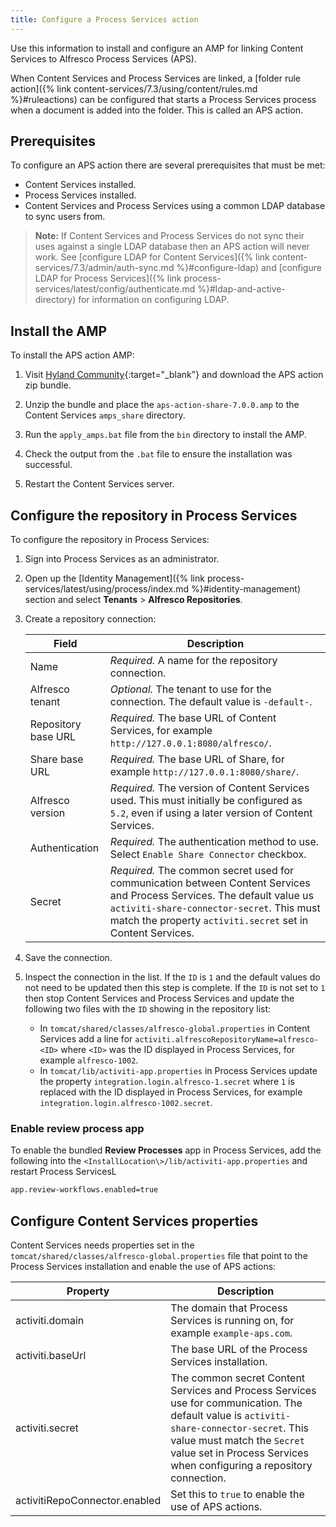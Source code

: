 ```yaml
---
title: Configure a Process Services action
---
```


Use this information to install and configure an AMP for linking Content Services to Alfresco Process Services (APS).

When Content Services and Process Services are linked, a [folder rule action]({% link content-services/7.3/using/content/rules.md %}#ruleactions) can be configured that starts a Process Services process when a document is added into the folder. This is called an APS action.

## Prerequisites

To configure an APS action there are several prerequisites that must be met:

* Content Services installed.
* Process Services installed.
* Content Services and Process Services using a common LDAP database to sync users from.

> **Note:** If Content Services and Process Services do not sync their uses against a single LDAP database then an APS action will never work. See [configure LDAP for Content Services]({% link content-services/7.3/admin/auth-sync.md %}#configure-ldap) and [configure LDAP for Process Services]({% link process-services/latest/config/authenticate.md %}#ldap-and-active-directory) for information on configuring LDAP.

## Install the AMP

To install the APS action AMP:

1. Visit [Hyland Community](https://community.hyland.com/){:target="_blank"} and download the APS action zip bundle.

2. Unzip the bundle and place the `aps-action-share-7.0.0.amp` to the Content Services `amps_share` directory.

3. Run the `apply_amps.bat` file from the `bin` directory to install the AMP.

4. Check the output from the `.bat` file to ensure the installation was successful.

5. Restart the Content Services server.

## Configure the repository in Process Services

To configure the repository in Process Services:

1. Sign into Process Services as an administrator.

2. Open up the [Identity Management]({% link process-services/latest/using/process/index.md %}#identity-management) section and select **Tenants** > **Alfresco Repositories**.

3. Create a repository connection:

    | Field | Description |
    | ----- | ----------- |
    | Name | *Required.* A name for the repository connection. |
    | Alfresco tenant | *Optional.* The tenant to use for the connection. The default value is `-default-`. |
    | Repository base URL | *Required.* The base URL of Content Services, for example `http://127.0.0.1:8080/alfresco/`. |
    | Share base URL | *Required.* The base URL of Share, for example `http://127.0.0.1:8080/share/`. |
    | Alfresco version | *Required.* The version of Content Services used. This must initially be configured as `5.2`, even if using a later version of Content Services. |
    | Authentication | *Required.* The authentication method to use. Select `Enable Share Connector` checkbox. |
    | Secret | *Required.* The common secret used for communication between Content Services and Process Services. The default value us `activiti-share-connector-secret`. This must match the property `activiti.secret` set in Content Services. |

4. Save the connection.

5. Inspect the connection in the list. If the `ID` is `1` and the default values do not need to be updated then this step is complete. If the `ID` is not set to `1` then stop Content Services and Process Services and update the following two files with the `ID` showing in the repository list:

    * In `tomcat/shared/classes/alfresco-global.properties` in Content Services add a line for `activiti.alfrescoRepositoryName=alfresco-<ID>` where `<ID>` was the ID displayed in Process Services, for example `alfresco-1002`.
    * In `tomcat/lib/activiti-app.properties` in Process Services update the property `integration.login.alfresco-1.secret` where `1` is replaced with the ID displayed in Process Services, for example `integration.login.alfresco-1002.secret`.

### Enable review process app

To enable the bundled **Review Processes** app in Process Services, add the following into the `<InstallLocation\>/lib/activiti-app.properties` and restart Process ServicesL

```bash
app.review-workflows.enabled=true
```

## Configure Content Services properties

Content Services needs properties set in the `tomcat/shared/classes/alfresco-global.properties` file that point to the Process Services installation and enable the use of APS actions:

| Property | Description |
| -------- | ----------- |
| activiti.domain | The domain that Process Services is running on, for example `example-aps.com`. |
| activiti.baseUrl | The base URL of the Process Services installation. |
| activiti.secret | The common secret Content Services and Process Services use for communication. The default value is `activiti-share-connector-secret`. This value must match the `Secret` value set in Process Services when configuring a repository connection. |
| activitiRepoConnector.enabled | Set this to `true` to enable the use of APS actions. |
